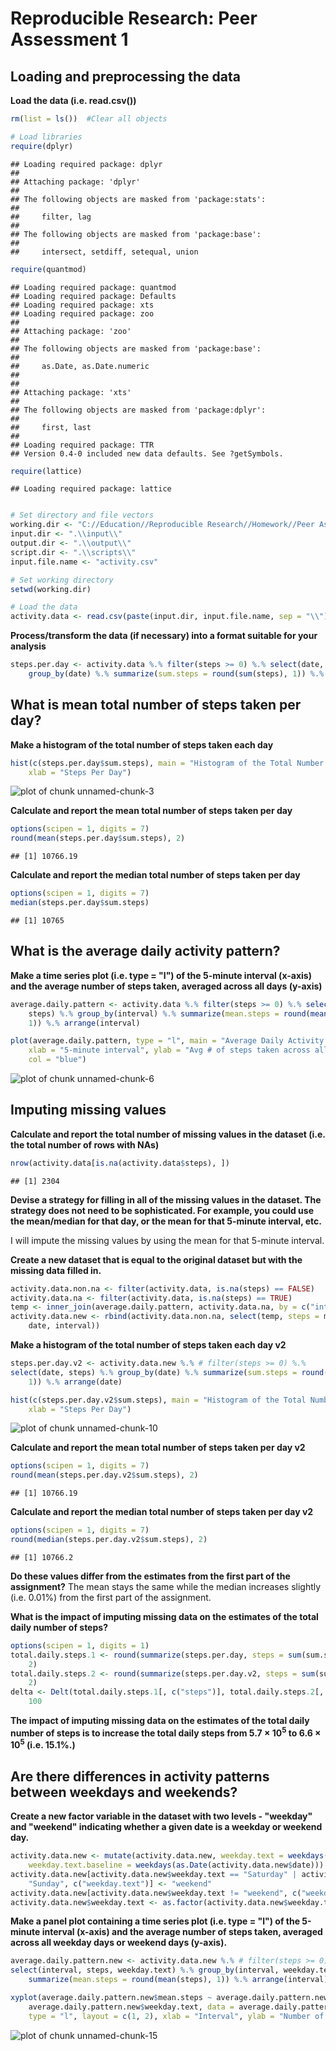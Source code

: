# Reproducible Research: Peer Assessment 1


## Loading and preprocessing the data
**Load the data (i.e. read.csv())**


```r
rm(list = ls())  #Clear all objects

# Load libraries
require(dplyr)
```

```
## Loading required package: dplyr
## 
## Attaching package: 'dplyr'
## 
## The following objects are masked from 'package:stats':
## 
##     filter, lag
## 
## The following objects are masked from 'package:base':
## 
##     intersect, setdiff, setequal, union
```

```r
require(quantmod)
```

```
## Loading required package: quantmod
## Loading required package: Defaults
## Loading required package: xts
## Loading required package: zoo
## 
## Attaching package: 'zoo'
## 
## The following objects are masked from 'package:base':
## 
##     as.Date, as.Date.numeric
## 
## 
## Attaching package: 'xts'
## 
## The following objects are masked from 'package:dplyr':
## 
##     first, last
## 
## Loading required package: TTR
## Version 0.4-0 included new data defaults. See ?getSymbols.
```

```r
require(lattice)
```

```
## Loading required package: lattice
```

```r

# Set directory and file vectors
working.dir <- "C://Education//Reproducible Research//Homework//Peer Assessment 1"
input.dir <- ".\\input\\"
output.dir <- ".\\output\\"
script.dir <- ".\\scripts\\"
input.file.name <- "activity.csv"

# Set working directory
setwd(working.dir)

# Load the data
activity.data <- read.csv(paste(input.dir, input.file.name, sep = "\\"), stringsAsFactors = FALSE)
```

**Process/transform the data (if necessary) into a format suitable for your analysis**

```r
steps.per.day <- activity.data %.% filter(steps >= 0) %.% select(date, steps) %.% 
    group_by(date) %.% summarize(sum.steps = round(sum(steps), 1)) %.% arrange(date)
```



## What is mean total number of steps taken per day?
**Make a histogram of the total number of steps taken each day**


```r
hist(c(steps.per.day$sum.steps), main = "Histogram of the Total Number of Steps Takens Each Day", 
    xlab = "Steps Per Day")
```

![plot of chunk unnamed-chunk-3](figure/unnamed-chunk-3.png) 

**Calculate and report the mean total number of steps taken per day**

```r
options(scipen = 1, digits = 7)
round(mean(steps.per.day$sum.steps), 2)
```

```
## [1] 10766.19
```

**Calculate and report the median total number of steps taken per day**

```r
options(scipen = 1, digits = 7)
median(steps.per.day$sum.steps)
```

```
## [1] 10765
```



## What is the average daily activity pattern?
**Make a time series plot (i.e. type = "l") of the 5-minute interval (x-axis) and the average number of steps taken, averaged across all days (y-axis)**

```r
average.daily.pattern <- activity.data %.% filter(steps >= 0) %.% select(interval, 
    steps) %.% group_by(interval) %.% summarize(mean.steps = round(mean(steps), 
    1)) %.% arrange(interval)

plot(average.daily.pattern, type = "l", main = "Average Daily Activity Pattern", 
    xlab = "5-minute interval", ylab = "Avg # of steps taken across all days", 
    col = "blue")
```

![plot of chunk unnamed-chunk-6](figure/unnamed-chunk-6.png) 


## Imputing missing values
**Calculate and report the total number of missing values in the dataset (i.e. the total number of rows with NAs)**

```r
nrow(activity.data[is.na(activity.data$steps), ])
```

```
## [1] 2304
```

**Devise a strategy for filling in all of the missing values in the dataset. The strategy does not need to be sophisticated. For example, you could use the mean/median for that day, or the mean for that 5-minute interval, etc.**  

I will impute the missing values by using the mean for that 5-minute interval.

**Create a new dataset that is equal to the original dataset but with the missing data filled in.**  

```r
activity.data.non.na <- filter(activity.data, is.na(steps) == FALSE)
activity.data.na <- filter(activity.data, is.na(steps) == TRUE)
temp <- inner_join(average.daily.pattern, activity.data.na, by = c("interval"))
activity.data.new <- rbind(activity.data.non.na, select(temp, steps = mean.steps, 
    date, interval))
```

**Make a histogram of the total number of steps taken each day v2**  

```r
steps.per.day.v2 <- activity.data.new %.% # filter(steps >= 0) %.%
select(date, steps) %.% group_by(date) %.% summarize(sum.steps = round(sum(steps), 
    1)) %.% arrange(date)
```


```r
hist(c(steps.per.day.v2$sum.steps), main = "Histogram of the Total Number of Steps Takens Each Day v2", 
    xlab = "Steps Per Day")
```

![plot of chunk unnamed-chunk-10](figure/unnamed-chunk-10.png) 

**Calculate and report the mean total number of steps taken per day v2**

```r
options(scipen = 1, digits = 7)
round(mean(steps.per.day.v2$sum.steps), 2)
```

```
## [1] 10766.19
```

**Calculate and report the median total number of steps taken per day v2**

```r
options(scipen = 1, digits = 7)
round(median(steps.per.day.v2$sum.steps), 2)
```

```
## [1] 10766.2
```

**Do these values differ from the estimates from the first part of the assignment?**
The mean stays the same while the median increases slightly (i.e. 0.01%) from the first part of the assignment.

**What is the impact of imputing missing data on the estimates of the total daily number of steps?**  

```r
options(scipen = 1, digits = 1)
total.daily.steps.1 <- round(summarize(steps.per.day, steps = sum(sum.steps)), 
    2)
total.daily.steps.2 <- round(summarize(steps.per.day.v2, steps = sum(sum.steps)), 
    2)
delta <- Delt(total.daily.steps.1[, c("steps")], total.daily.steps.2[, c("steps")]) * 
    100
```

**The impact of imputing missing data on the estimates of the total daily number of steps is to increase the total daily steps from 5.7 &times; 10<sup>5</sup> to 6.6 &times; 10<sup>5</sup> (i.e. 15.1%.)**

## Are there differences in activity patterns between weekdays and weekends?  
**Create a new factor variable in the dataset with two levels - "weekday" and "weekend" indicating whether a given date is a weekday or weekend day.**  

```r
activity.data.new <- mutate(activity.data.new, weekday.text = weekdays(as.Date(activity.data.new$date)), 
    weekday.text.baseline = weekdays(as.Date(activity.data.new$date)))
activity.data.new[activity.data.new$weekday.text == "Saturday" | activity.data.new$weekday.text == 
    "Sunday", c("weekday.text")] <- "weekend"
activity.data.new[activity.data.new$weekday.text != "weekend", c("weekday.text")] <- "weekday"
activity.data.new$weekday.text <- as.factor(activity.data.new$weekday.text)
```


**Make a panel plot containing a time series plot (i.e. type = "l") of the 5-minute interval (x-axis) and the average number of steps taken, averaged across all weekday days or weekend days (y-axis).**  

```r
average.daily.pattern.new <- activity.data.new %.% # filter(steps >= 0) %.%
select(interval, steps, weekday.text) %.% group_by(interval, weekday.text) %.% 
    summarize(mean.steps = round(mean(steps), 1)) %.% arrange(interval)

xyplot(average.daily.pattern.new$mean.steps ~ average.daily.pattern.new$interval | 
    average.daily.pattern.new$weekday.text, data = average.daily.pattern.new, 
    type = "l", layout = c(1, 2), xlab = "Interval", ylab = "Number of steps")
```

![plot of chunk unnamed-chunk-15](figure/unnamed-chunk-15.png) 

